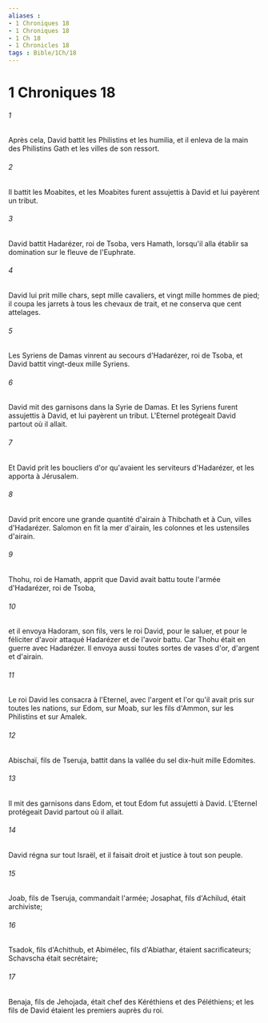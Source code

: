 ```yaml
---
aliases : 
- 1 Chroniques 18
- 1 Chroniques 18
- 1 Ch 18
- 1 Chronicles 18
tags : Bible/1Ch/18
---
```


# 1 Chroniques 18

###### 1
Après cela, David battit les Philistins et les humilia, et il enleva de la main des Philistins Gath et les villes de son ressort.
###### 2
Il battit les Moabites, et les Moabites furent assujettis à David et lui payèrent un tribut.
###### 3
David battit Hadarézer, roi de Tsoba, vers Hamath, lorsqu'il alla établir sa domination sur le fleuve de l'Euphrate.
###### 4
David lui prit mille chars, sept mille cavaliers, et vingt mille hommes de pied; il coupa les jarrets à tous les chevaux de trait, et ne conserva que cent attelages.
###### 5
Les Syriens de Damas vinrent au secours d'Hadarézer, roi de Tsoba, et David battit vingt-deux mille Syriens.
###### 6
David mit des garnisons dans la Syrie de Damas. Et les Syriens furent assujettis à David, et lui payèrent un tribut. L'Eternel protégeait David partout où il allait.
###### 7
Et David prit les boucliers d'or qu'avaient les serviteurs d'Hadarézer, et les apporta à Jérusalem.
###### 8
David prit encore une grande quantité d'airain à Thibchath et à Cun, villes d'Hadarézer. Salomon en fit la mer d'airain, les colonnes et les ustensiles d'airain.
###### 9
Thohu, roi de Hamath, apprit que David avait battu toute l'armée d'Hadarézer, roi de Tsoba,
###### 10
et il envoya Hadoram, son fils, vers le roi David, pour le saluer, et pour le féliciter d'avoir attaqué Hadarézer et de l'avoir battu. Car Thohu était en guerre avec Hadarézer. Il envoya aussi toutes sortes de vases d'or, d'argent et d'airain.
###### 11
Le roi David les consacra à l'Eternel, avec l'argent et l'or qu'il avait pris sur toutes les nations, sur Edom, sur Moab, sur les fils d'Ammon, sur les Philistins et sur Amalek.
###### 12
Abischaï, fils de Tseruja, battit dans la vallée du sel dix-huit mille Edomites.
###### 13
Il mit des garnisons dans Edom, et tout Edom fut assujetti à David. L'Eternel protégeait David partout où il allait.
###### 14
David régna sur tout Israël, et il faisait droit et justice à tout son peuple.
###### 15
Joab, fils de Tseruja, commandait l'armée; Josaphat, fils d'Achilud, était archiviste;
###### 16
Tsadok, fils d'Achithub, et Abimélec, fils d'Abiathar, étaient sacrificateurs; Schavscha était secrétaire;
###### 17
Benaja, fils de Jehojada, était chef des Kéréthiens et des Péléthiens; et les fils de David étaient les premiers auprès du roi.
